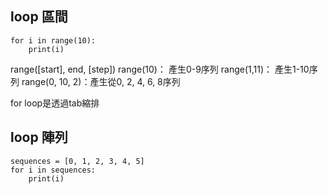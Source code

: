 
## loop 區間
```
for i in range(10):
    print(i)
```
range([start], end, [step])
range(10)： 產生0-9序列
range(1,11)： 產生1-10序列
range(0, 10, 2)：產生從0, 2, 4, 6, 8序列

for loop是透過tab縮排

## loop 陣列
```
sequences = [0, 1, 2, 3, 4, 5]
for i in sequences:
    print(i)
```	
